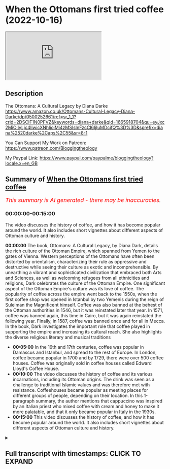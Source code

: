 # When the Ottomans first tried coffee (2022-10-16)

<iframe loading='lazy' allow='autoplay' src='https://www.youtube.com/embed/hIixS9zaUhE'></iframe>

## Description

The Ottomans: A Cultural Legacy by Diana Darke <https://www.amazon.co.uk/Ottomans-Cultural-Legacy-Diana-Darke/dp/0500252661/ref=sr_1_1?crid=2DSCIF1N0PFVZ&keywords=diana+darke&qid=1665918704&qu=eyJxc2MiOiIyLjc4IiwicXNhIjoiMi4zMSIsInFzcCI6IjIuMDcifQ%3D%3D&sprefix=diana%2520darke%2Caps%2C55&sr=8-1>

You Can Support My Work on Patreon:
<https://www.patreon.com/Bloggingtheology>

My Paypal Link:
<https://www.paypal.com/paypalme/bloggingtheology?locale.x=en_GB>

## Summary of [When the Ottomans first tried coffee](https://www.youtube.com/watch?v=hIixS9zaUhE)

*<span style="color:red; font-size:125%">This summary is AI generated - there may be inaccuracies</span>. [](/)*

### <a onclick="modifyYTiframeseektime('0')">00:00:00-00:15:00</a>

The video discusses the history of coffee, and how it has become popular around the world. It also includes short vignettes about different aspects of Ottoman culture and history.

**<a onclick="modifyYTiframeseektime('0')">00:00:00</a>** The book, Ottomans: A Cultural Legacy, by Diana Dark, details the rich culture of the Ottoman Empire, which spanned from Yemen to the gates of Vienna. Western perceptions of the Ottomans have often been distorted by orientalism, characterizing their rule as oppressive and destructive while seeing their culture as exotic and incomprehensible. By unearthing a vibrant and sophisticated civilization that embraced both Arts and Sciences, as well as welcoming refugees from all ethnicities and religions, Dark celebrates the culture of the Ottoman Empire. One significant aspect of the Ottoman Empire's culture was its love of coffee. The popularity of coffee across the empire went back to the 1550s, when the first coffee shop was opened in Istanbul by two Yemenis during the reign of Suleiman the Magnificent himself. Coffee was also banned at the behest of the Ottoman authorities in 1546, but it was reinstated later that year. In 1571, coffee was banned again, this time in Cairo, but it was again reinstated the following year. Finally, in 1587, coffee was banned once and for all in Mecca. In the book, Dark investigates the important role that coffee played in supporting the empire and increasing its cultural reach. She also highlights the diverse religious literary and musical traditions

* **<a onclick="modifyYTiframeseektime('300')">00:05:00</a>** In the 16th and 17th centuries, coffee was popular in Damascus and Istanbul, and spread to the rest of Europe. In London, coffee became popular in 1700 and by 1729, there were over 500 coffee houses. Coffee was originally sold in coffee houses called Edward Lloyd's Coffee House.
* **<a onclick="modifyYTiframeseektime('600')">00:10:00</a>** The video discusses the history of coffee and its various incarnations, including its Ottoman origins. The drink was seen as a challenge to traditional Islamic values and was therefore met with resistance. Coffeehouses became popular as meeting places for different groups of people, depending on their location. In this 1-paragraph summary, the author mentions that cappuccino was inspired by an Italian priest who mixed coffee with cream and honey to make it more palatable, and that it only became popular in Italy in the 1930s.
* **<a onclick="modifyYTiframeseektime('900')">00:15:00</a>** This video discusses the history of coffee, and how it has become popular around the world. It also includes short vignettes about different aspects of Ottoman culture and history.

<details><summary><h2>Full transcript with timestamps: CLICK TO EXPAND</h2></summary>

<a onclick="modifyYTiframeseektime('3')">0:00:03</a> I want to share with you an exciting new  
<a onclick="modifyYTiframeseektime('5')">0:00:05</a> book that's just come out here it is and  
<a onclick="modifyYTiframeseektime('8')">0:00:08</a> it's called the Ottomans a cultural  
<a onclick="modifyYTiframeseektime('10')">0:00:10</a> Legacy by Diana dark who has been an  
<a onclick="modifyYTiframeseektime('13')">0:00:13</a> honor guest on blogging theology before  
<a onclick="modifyYTiframeseektime('15')">0:00:15</a> and this has just been published  
<a onclick="modifyYTiframeseektime('17')">0:00:17</a> actually and it's a fantastic book just  
<a onclick="modifyYTiframeseektime('20')">0:00:20</a> read to you what it says on the inside  
<a onclick="modifyYTiframeseektime('22')">0:00:22</a> cover  
<a onclick="modifyYTiframeseektime('24')">0:00:24</a> at its height the Ottoman empire spread  
<a onclick="modifyYTiframeseektime('27')">0:00:27</a> from Yemen to the gates of Vienna  
<a onclick="modifyYTiframeseektime('30')">0:00:30</a> Western perceptions of the Ottomans have  
<a onclick="modifyYTiframeseektime('34')">0:00:34</a> often been distorted by orientalism  
<a onclick="modifyYTiframeseektime('37')">0:00:37</a> characterizing their rule as oppressive  
<a onclick="modifyYTiframeseektime('40')">0:00:40</a> and destructive while seeing their  
<a onclick="modifyYTiframeseektime('42')">0:00:42</a> culture as exotic and incomprehensible  
<a onclick="modifyYTiframeseektime('47')">0:00:47</a> based on a lifetime's experience of  
<a onclick="modifyYTiframeseektime('50')">0:00:50</a> living and working across its former  
<a onclick="modifyYTiframeseektime('53')">0:00:53</a> provinces Dino dark who by the way is an  
<a onclick="modifyYTiframeseektime('56')">0:00:56</a> English lady living in England offers a  
<a onclick="modifyYTiframeseektime('59')">0:00:59</a> unique overview of the Ottoman Empire's  
<a onclick="modifyYTiframeseektime('62')">0:01:02</a> cultural Legacy one century after its  
<a onclick="modifyYTiframeseektime('66')">0:01:06</a> disillusion  
<a onclick="modifyYTiframeseektime('67')">0:01:07</a> she uncovers a vibrant sophisticated  
<a onclick="modifyYTiframeseektime('70')">0:01:10</a> civilization that embraced both Arts and  
<a onclick="modifyYTiframeseektime('73')">0:01:13</a> Sciences whilst welcoming refugees from  
<a onclick="modifyYTiframeseektime('76')">0:01:16</a> all ethnicities and religions notably  
<a onclick="modifyYTiframeseektime('79')">0:01:19</a> Christians and Jews  
<a onclick="modifyYTiframeseektime('82')">0:01:22</a> Diner dark celebrates the culture of the  
<a onclick="modifyYTiframeseektime('85')">0:01:25</a> Ottoman Empire from its Aesthetics and  
<a onclick="modifyYTiframeseektime('88')">0:01:28</a> architecture to its scientific and  
<a onclick="modifyYTiframeseektime('91')">0:01:31</a> medical Innovations including the first  
<a onclick="modifyYTiframeseektime('94')">0:01:34</a> vaccinations  
<a onclick="modifyYTiframeseektime('96')">0:01:36</a> she investigates The crucial role that  
<a onclick="modifyYTiframeseektime('99')">0:01:39</a> Commerce and trade played in supporting  
<a onclick="modifyYTiframeseektime('101')">0:01:41</a> the Empire and increasing its cultural  
<a onclick="modifyYTiframeseektime('104')">0:01:44</a> reach highlighting this significant role  
<a onclick="modifyYTiframeseektime('107')">0:01:47</a> of women as well as the diverse  
<a onclick="modifyYTiframeseektime('110')">0:01:50</a> religious literary and musical  
<a onclick="modifyYTiframeseektime('112')">0:01:52</a> Traditions that proliferated throughout  
<a onclick="modifyYTiframeseektime('115')">0:01:55</a> the empire  
<a onclick="modifyYTiframeseektime('116')">0:01:56</a> beautifully Illustrated with the  
<a onclick="modifyYTiframeseektime('118')">0:01:58</a> manuscripts Miniatures and paintings and  
<a onclick="modifyYTiframeseektime('121')">0:02:01</a> photographs the Ottomans a cultural  
<a onclick="modifyYTiframeseektime('124')">0:02:04</a> Legacy presents a presents the  
<a onclick="modifyYTiframeseektime('127')">0:02:07</a> Magnificent achievements of an Empire  
<a onclick="modifyYTiframeseektime('129')">0:02:09</a> that lasted over 600 years and income  
<a onclick="modifyYTiframeseektime('133')">0:02:13</a> encompassed Asian European and African  
<a onclick="modifyYTiframeseektime('137')">0:02:17</a> cultures shedding new light on its  
<a onclick="modifyYTiframeseektime('140')">0:02:20</a> complex Legacy  
<a onclick="modifyYTiframeseektime('142')">0:02:22</a> now there are 149 illustrations in this  
<a onclick="modifyYTiframeseektime('145')">0:02:25</a> book and um you're really going to have  
<a onclick="modifyYTiframeseektime('146')">0:02:26</a> to get it to see for yourself  
<a onclick="modifyYTiframeseektime('148')">0:02:28</a> beautifully Illustrated but I wonder if  
<a onclick="modifyYTiframeseektime('150')">0:02:30</a> just focus on one subject like what I  
<a onclick="modifyYTiframeseektime('152')">0:02:32</a> could have focused on literally one of  
<a onclick="modifyYTiframeseektime('154')">0:02:34</a> thousands of possible subjects there's  
<a onclick="modifyYTiframeseektime('156')">0:02:36</a> the subject of coffee which is of  
<a onclick="modifyYTiframeseektime('159')">0:02:39</a> universal interest I think and the uh  
<a onclick="modifyYTiframeseektime('161')">0:02:41</a> this was a favorite ottoman drink and uh  
<a onclick="modifyYTiframeseektime('164')">0:02:44</a> predates the European uh encounter with  
<a onclick="modifyYTiframeseektime('167')">0:02:47</a> coffee and very interesting insights  
<a onclick="modifyYTiframeseektime('169')">0:02:49</a> here about this subject  
<a onclick="modifyYTiframeseektime('171')">0:02:51</a> and she writes on page  
<a onclick="modifyYTiframeseektime('173')">0:02:53</a> 237 about uh coffee she says the  
<a onclick="modifyYTiframeseektime('177')">0:02:57</a> popularity of coffee across the Ottoman  
<a onclick="modifyYTiframeseektime('181')">0:03:01</a> Empire goes back to the 1550s when the  
<a onclick="modifyYTiframeseektime('185')">0:03:05</a> first coffee shop was opened in Istanbul  
<a onclick="modifyYTiframeseektime('188')">0:03:08</a> by two yemenis during the reign of  
<a onclick="modifyYTiframeseektime('191')">0:03:11</a> Suleiman the Magnificent himself a great  
<a onclick="modifyYTiframeseektime('194')">0:03:14</a> lover of the drink  
<a onclick="modifyYTiframeseektime('196')">0:03:16</a> he instituted the position of Chief  
<a onclick="modifyYTiframeseektime('199')">0:03:19</a> coffee maker what a job eh who was  
<a onclick="modifyYTiframeseektime('202')">0:03:22</a> responsible for preparing the Sultan's  
<a onclick="modifyYTiframeseektime('205')">0:03:25</a> coffee and the utensils needed to make  
<a onclick="modifyYTiframeseektime('208')">0:03:28</a> the perfect cup of coffee  
<a onclick="modifyYTiframeseektime('210')">0:03:30</a> the furniture of Ottoman palaces evolved  
<a onclick="modifyYTiframeseektime('214')">0:03:34</a> to enable guests to enjoy the coffee  
<a onclick="modifyYTiframeseektime('216')">0:03:36</a> ritual  
<a onclick="modifyYTiframeseektime('218')">0:03:38</a> guests sat on a low bench or Divan built  
<a onclick="modifyYTiframeseektime('222')">0:03:42</a> against the wall while trays of food and  
<a onclick="modifyYTiframeseektime('224')">0:03:44</a> drink were set before them on  
<a onclick="modifyYTiframeseektime('227')">0:03:47</a> beautifully decorated tables  
<a onclick="modifyYTiframeseektime('229')">0:03:49</a> one such table dating from 1560 is on  
<a onclick="modifyYTiframeseektime('233')">0:03:53</a> display in London's Victoria and Albert  
<a onclick="modifyYTiframeseektime('236')">0:03:56</a> Museum  
<a onclick="modifyYTiframeseektime('238')">0:03:58</a> made of Ebony and faced with mother of  
<a onclick="modifyYTiframeseektime('241')">0:04:01</a> pearl an ivory inlay it is topped with  
<a onclick="modifyYTiframeseektime('245')">0:04:05</a> exquisite is neck tiles  
<a onclick="modifyYTiframeseektime('247')">0:04:07</a> the Kilns of cotea south of isnic were  
<a onclick="modifyYTiframeseektime('252')">0:04:12</a> also kept busy producing beautifully  
<a onclick="modifyYTiframeseektime('254')">0:04:14</a> decorated coffee cups some of which can  
<a onclick="modifyYTiframeseektime('257')">0:04:17</a> also be seen in the same collection  
<a onclick="modifyYTiframeseektime('260')">0:04:20</a> before reaching the ottoman Capital  
<a onclick="modifyYTiframeseektime('263')">0:04:23</a> coffee had arrived in Syria in 1534 from  
<a onclick="modifyYTiframeseektime('269')">0:04:29</a> Moka in Yemen but in 1546 it was banned  
<a onclick="modifyYTiframeseektime('274')">0:04:34</a> at the behest of the Ottoman authorities  
<a onclick="modifyYTiframeseektime('277')">0:04:37</a> and certain Pious muftes who considered  
<a onclick="modifyYTiframeseektime('281')">0:04:41</a> its influence to be suspect  
<a onclick="modifyYTiframeseektime('284')">0:04:44</a> fearing that coffee houses would become  
<a onclick="modifyYTiframeseektime('287')">0:04:47</a> places for disreputable practices no  
<a onclick="modifyYTiframeseektime('290')">0:04:50</a> idea what they had in mind what happened  
<a onclick="modifyYTiframeseektime('291')">0:04:51</a> in these coffee houses  
<a onclick="modifyYTiframeseektime('293')">0:04:53</a> previous attempts have been made to ban  
<a onclick="modifyYTiframeseektime('295')">0:04:55</a> it in Mecca and Cairo  
<a onclick="modifyYTiframeseektime('298')">0:04:58</a> the first recorded coffee houses in  
<a onclick="modifyYTiframeseektime('301')">0:05:01</a> Damascus were located in the banks of  
<a onclick="modifyYTiframeseektime('303')">0:05:03</a> the banada near the suleiman's dervish  
<a onclick="modifyYTiframeseektime('306')">0:05:06</a> Lodge and could house hundreds of  
<a onclick="modifyYTiframeseektime('309')">0:05:09</a> customers at a time often pilgrimage  
<a onclick="modifyYTiframeseektime('312')">0:05:12</a> pilgrims gathering for the Hajj  
<a onclick="modifyYTiframeseektime('315')">0:05:15</a> only one survives from that early phase  
<a onclick="modifyYTiframeseektime('319')">0:05:19</a> the cafe now pharah in the Eastern  
<a onclick="modifyYTiframeseektime('322')">0:05:22</a> Gateway to the Temple of Jupiter today  
<a onclick="modifyYTiframeseektime('325')">0:05:25</a> the great umiyad mosque  
<a onclick="modifyYTiframeseektime('328')">0:05:28</a> by the end of the 16th century there  
<a onclick="modifyYTiframeseektime('331')">0:05:31</a> were over 600 coffee houses in Istanbul  
<a onclick="modifyYTiframeseektime('334')">0:05:34</a> a number that Rose to 2 500 by the end  
<a onclick="modifyYTiframeseektime('339')">0:05:39</a> of the 19th century when the  
<a onclick="modifyYTiframeseektime('342')">0:05:42</a> introduction of tea demoted it to Second  
<a onclick="modifyYTiframeseektime('345')">0:05:45</a> Place as the favorite drink across the  
<a onclick="modifyYTiframeseektime('348')">0:05:48</a> empire  
<a onclick="modifyYTiframeseektime('350')">0:05:50</a> coffee was introduced to France with the  
<a onclick="modifyYTiframeseektime('353')">0:05:53</a> 1669 visit of the Turkish Ambassador  
<a onclick="modifyYTiframeseektime('356')">0:05:56</a> suleima agar to the court of Louis XIV  
<a onclick="modifyYTiframeseektime('361')">0:06:01</a> consumed in Europe in the traditional  
<a onclick="modifyYTiframeseektime('363')">0:06:03</a> Muslim way it was made by boiling a  
<a onclick="modifyYTiframeseektime('367')">0:06:07</a> mixture of coffee powder sugar and water  
<a onclick="modifyYTiframeseektime('370')">0:06:10</a> which left a residue in the bottom of  
<a onclick="modifyYTiframeseektime('373')">0:06:13</a> the cup because it was not filtered what  
<a onclick="modifyYTiframeseektime('376')">0:06:16</a> we still call today Turkish coffee  
<a onclick="modifyYTiframeseektime('380')">0:06:20</a> coffee reached the austro-hungarian  
<a onclick="modifyYTiframeseektime('382')">0:06:22</a> empire in 1683 following the siege of  
<a onclick="modifyYTiframeseektime('386')">0:06:26</a> Vienna by a huge and well-equipped  
<a onclick="modifyYTiframeseektime('390')">0:06:30</a> Ottoman empire under the command of the  
<a onclick="modifyYTiframeseektime('393')">0:06:33</a> grand vizier Kara Mustafa  
<a onclick="modifyYTiframeseektime('396')">0:06:36</a> after months of bombardment and just as  
<a onclick="modifyYTiframeseektime('401')">0:06:41</a> the fortifications of the city seem to  
<a onclick="modifyYTiframeseektime('403')">0:06:43</a> be giving way The Siege was lifted owing  
<a onclick="modifyYTiframeseektime('407')">0:06:47</a> to the arrival of forces under Prince  
<a onclick="modifyYTiframeseektime('410')">0:06:50</a> Sobieski of Poland and Charles Duke of  
<a onclick="modifyYTiframeseektime('414')">0:06:54</a> Lorraine  
<a onclick="modifyYTiframeseektime('415')">0:06:55</a> in a remarkable reverse reversal the  
<a onclick="modifyYTiframeseektime('419')">0:06:59</a> besieging ottoman Army was routed and  
<a onclick="modifyYTiframeseektime('422')">0:07:02</a> its entire Camp captured including  
<a onclick="modifyYTiframeseektime('426')">0:07:06</a> almost all its armaments and Provisions  
<a onclick="modifyYTiframeseektime('430')">0:07:10</a> Viennese officials were amazed at the  
<a onclick="modifyYTiframeseektime('433')">0:07:13</a> copious amounts of material and  
<a onclick="modifyYTiframeseektime('435')">0:07:15</a> foodstuffs the camp contained especially  
<a onclick="modifyYTiframeseektime('439')">0:07:19</a> the quote prodigious stores of victuals  
<a onclick="modifyYTiframeseektime('443')">0:07:23</a> in their inventory of the spoils the  
<a onclick="modifyYTiframeseektime('446')">0:07:26</a> Viennese Chronicles listed coffee beans  
<a onclick="modifyYTiframeseektime('449')">0:07:29</a> among the grain flour butter bread lard  
<a onclick="modifyYTiframeseektime('452')">0:07:32</a> rice sugar honey cooking oil and  
<a onclick="modifyYTiframeseektime('456')">0:07:36</a> kitchenware as well as live camels  
<a onclick="modifyYTiframeseektime('459')">0:07:39</a> buffaloes mules oxen and sheep  
<a onclick="modifyYTiframeseektime('463')">0:07:43</a> the starving Viennese must have feasted  
<a onclick="modifyYTiframeseektime('466')">0:07:46</a> for days  
<a onclick="modifyYTiframeseektime('468')">0:07:48</a> one polish officer was rewarded for his  
<a onclick="modifyYTiframeseektime('472')">0:07:52</a> bravery in undertaking dangerous  
<a onclick="modifyYTiframeseektime('474')">0:07:54</a> Espionage during the battle with bags of  
<a onclick="modifyYTiframeseektime('477')">0:07:57</a> coffee beans which no one had any idea  
<a onclick="modifyYTiframeseektime('480')">0:08:00</a> how to use  
<a onclick="modifyYTiframeseektime('482')">0:08:02</a> the officer was said to have been an  
<a onclick="modifyYTiframeseektime('485')">0:08:05</a> ottoman prisoner for two years and  
<a onclick="modifyYTiframeseektime('487')">0:08:07</a> therefore knew what to do with them  
<a onclick="modifyYTiframeseektime('490')">0:08:10</a> he was able to sell coffee to the  
<a onclick="modifyYTiframeseektime('493')">0:08:13</a> Viennese citizensary giving them a taste  
<a onclick="modifyYTiframeseektime('496')">0:08:16</a> for the distinctive drink  
<a onclick="modifyYTiframeseektime('498')">0:08:18</a> the first actual Viennese coffee house  
<a onclick="modifyYTiframeseektime('501')">0:08:21</a> was not opened until 1685 by a Cali  
<a onclick="modifyYTiframeseektime('506')">0:08:26</a> Armenian Merchant who had applied for  
<a onclick="modifyYTiframeseektime('508')">0:08:28</a> and been granted the sole privilege of  
<a onclick="modifyYTiframeseektime('512')">0:08:32</a> preparing an offering for sale the  
<a onclick="modifyYTiframeseektime('514')">0:08:34</a> Oriental drink for a period of 20 years  
<a onclick="modifyYTiframeseektime('519')">0:08:39</a> thereafter the sale of coffee remained  
<a onclick="modifyYTiframeseektime('522')">0:08:42</a> carefully controlled in that City so by  
<a onclick="modifyYTiframeseektime('525')">0:08:45</a> 1729 there were still only 11 licensed  
<a onclick="modifyYTiframeseektime('530')">0:08:50</a> concessionary concessionaires  
<a onclick="modifyYTiframeseektime('533')">0:08:53</a> a Turkish Merchant in 1650 was the first  
<a onclick="modifyYTiframeseektime('537')">0:08:57</a> to bring coffee commercially into the  
<a onclick="modifyYTiframeseektime('540')">0:09:00</a> United Kingdom  
<a onclick="modifyYTiframeseektime('541')">0:09:01</a> selling it in a coffee house in George  
<a onclick="modifyYTiframeseektime('544')">0:09:04</a> yard Lombard Street here in London  
<a onclick="modifyYTiframeseektime('548')">0:09:08</a> another coffee called sultanas Head  
<a onclick="modifyYTiframeseektime('551')">0:09:11</a> opened another Cafe called sultana's  
<a onclick="modifyYTiframeseektime('555')">0:09:15</a> Head opened eight years later in  
<a onclick="modifyYTiframeseektime('557')">0:09:17</a> cornhill  
<a onclick="modifyYTiframeseektime('559')">0:09:19</a> the insurance company Lloyds of London  
<a onclick="modifyYTiframeseektime('562')">0:09:22</a> was originally a coffee shop I didn't  
<a onclick="modifyYTiframeseektime('565')">0:09:25</a> know this called Edward Lloyd's coffee  
<a onclick="modifyYTiframeseektime('568')">0:09:28</a> house so this vast huge Global Insurance  
<a onclick="modifyYTiframeseektime('572')">0:09:32</a> Company lawyers of London was originally  
<a onclick="modifyYTiframeseektime('574')">0:09:34</a> a coffee house called Edward Lloyd's  
<a onclick="modifyYTiframeseektime('577')">0:09:37</a> Coffee House  
<a onclick="modifyYTiframeseektime('578')">0:09:38</a> by 1700 there were around 500 coffee  
<a onclick="modifyYTiframeseektime('582')">0:09:42</a> houses in London and nearly 3 000 in the  
<a onclick="modifyYTiframeseektime('585')">0:09:45</a> whole of England you see how quickly it  
<a onclick="modifyYTiframeseektime('588')">0:09:48</a> spread how popular it was all over the  
<a onclick="modifyYTiframeseektime('590')">0:09:50</a> country  
<a onclick="modifyYTiframeseektime('591')">0:09:51</a> and interestingly they were known as  
<a onclick="modifyYTiframeseektime('593')">0:09:53</a> Penny universities because you could  
<a onclick="modifyYTiframeseektime('595')">0:09:55</a> listen and talk to the great minds of  
<a onclick="modifyYTiframeseektime('598')">0:09:58</a> the day for the price of a coffee which  
<a onclick="modifyYTiframeseektime('600')">0:10:00</a> cost one penny what a beautiful idea  
<a onclick="modifyYTiframeseektime('604')">0:10:04</a> in the Ottoman Empire the drinking of  
<a onclick="modifyYTiframeseektime('606')">0:10:06</a> coffee was a controversial issue  
<a onclick="modifyYTiframeseektime('609')">0:10:09</a> aside from the stimulating properties of  
<a onclick="modifyYTiframeseektime('613')">0:10:13</a> the drink itself  
<a onclick="modifyYTiframeseektime('614')">0:10:14</a> coffee at coffee houses were seen as  
<a onclick="modifyYTiframeseektime('617')">0:10:17</a> meeting places that challenge the  
<a onclick="modifyYTiframeseektime('620')">0:10:20</a> traditional role of mosques  
<a onclick="modifyYTiframeseektime('623')">0:10:23</a> in the mid 1500s many ships cargos of  
<a onclick="modifyYTiframeseektime('627')">0:10:27</a> coffee beans were tipped into the sea  
<a onclick="modifyYTiframeseektime('631')">0:10:31</a> the drink was the subject of an ottoman  
<a onclick="modifyYTiframeseektime('634')">0:10:34</a> treaties by sarri mehmed Pasha Treasurer  
<a onclick="modifyYTiframeseektime('638')">0:10:38</a> to Ahmed III who reigned from 1703 to  
<a onclick="modifyYTiframeseektime('642')">0:10:42</a> 30. in which he explained how coffee  
<a onclick="modifyYTiframeseektime('645')">0:10:45</a> first came to Anatolia by sea and met  
<a onclick="modifyYTiframeseektime('649')">0:10:49</a> with a hostile reception and he wrote  
<a onclick="modifyYTiframeseektime('653')">0:10:53</a> and I quote  
<a onclick="modifyYTiframeseektime('655')">0:10:55</a> but these strictures and prohibitions  
<a onclick="modifyYTiframeseektime('658')">0:10:58</a> Avail nothing the fatwas the talk made  
<a onclick="modifyYTiframeseektime('662')">0:11:02</a> no impression on the people  
<a onclick="modifyYTiframeseektime('664')">0:11:04</a> one coffee house was opened after  
<a onclick="modifyYTiframeseektime('667')">0:11:07</a> another and men would gather together  
<a onclick="modifyYTiframeseektime('670')">0:11:10</a> with great eagerness and enthusiasm to  
<a onclick="modifyYTiframeseektime('673')">0:11:13</a> drink  
<a onclick="modifyYTiframeseektime('675')">0:11:15</a> to those of dry temperament he writes  
<a onclick="modifyYTiframeseektime('678')">0:11:18</a> especially to the man of melancholic  
<a onclick="modifyYTiframeseektime('681')">0:11:21</a> temperament another person given to  
<a onclick="modifyYTiframeseektime('683')">0:11:23</a> sadness  
<a onclick="modifyYTiframeseektime('684')">0:11:24</a> large quantities are unsuitable and  
<a onclick="modifyYTiframeseektime('688')">0:11:28</a> maybe repugnant  
<a onclick="modifyYTiframeseektime('690')">0:11:30</a> taken in excess it causes insomnia and  
<a onclick="modifyYTiframeseektime('695')">0:11:35</a> melancholic anxiety  
<a onclick="modifyYTiframeseektime('698')">0:11:38</a> if drunk at all it should be drunk with  
<a onclick="modifyYTiframeseektime('700')">0:11:40</a> sugar  
<a onclick="modifyYTiframeseektime('702')">0:11:42</a> to those of moist temperament no idea  
<a onclick="modifyYTiframeseektime('705')">0:11:45</a> what he means by that to those of moist  
<a onclick="modifyYTiframeseektime('707')">0:11:47</a> temperament and especially of women it  
<a onclick="modifyYTiframeseektime('710')">0:11:50</a> is highly suited they should drink a  
<a onclick="modifyYTiframeseektime('713')">0:11:53</a> great deal of strong coffee he writes  
<a onclick="modifyYTiframeseektime('716')">0:11:56</a> access of it will do them no harm so  
<a onclick="modifyYTiframeseektime('719')">0:11:59</a> long as they are not melancholic  
<a onclick="modifyYTiframeseektime('722')">0:12:02</a> so presumably insomnia doesn't affect  
<a onclick="modifyYTiframeseektime('724')">0:12:04</a> women at all according to him end of  
<a onclick="modifyYTiframeseektime('727')">0:12:07</a> quote  
<a onclick="modifyYTiframeseektime('729')">0:12:09</a> public coffee houses did indeed play a  
<a onclick="modifyYTiframeseektime('732')">0:12:12</a> role as meeting places for different  
<a onclick="modifyYTiframeseektime('734')">0:12:14</a> groups of people depending on their  
<a onclick="modifyYTiframeseektime('736')">0:12:16</a> locations  
<a onclick="modifyYTiframeseektime('738')">0:12:18</a> those frequented by a Craftsmen tend to  
<a onclick="modifyYTiframeseektime('741')">0:12:21</a> be tended to be located in fattier  
<a onclick="modifyYTiframeseektime('744')">0:12:24</a> bazizit and socheki for instance while  
<a onclick="modifyYTiframeseektime('748')">0:12:28</a> many janissaries opened their own  
<a onclick="modifyYTiframeseektime('751')">0:12:31</a> establishments to supplement their  
<a onclick="modifyYTiframeseektime('753')">0:12:33</a> salaries  
<a onclick="modifyYTiframeseektime('755')">0:12:35</a> some had live singers some had  
<a onclick="modifyYTiframeseektime('757')">0:12:37</a> storytellers and others became known as  
<a onclick="modifyYTiframeseektime('760')">0:12:40</a> venues where intellectuals discuss  
<a onclick="modifyYTiframeseektime('763')">0:12:43</a> politics  
<a onclick="modifyYTiframeseektime('765')">0:12:45</a> at times of unrest  
<a onclick="modifyYTiframeseektime('768')">0:12:48</a> ottoman rulers would close such places  
<a onclick="modifyYTiframeseektime('770')">0:12:50</a> down to stop plotting people plotting  
<a onclick="modifyYTiframeseektime('773')">0:12:53</a> subterfuge  
<a onclick="modifyYTiframeseektime('775')">0:12:55</a> one 17th century ottoman chronicler  
<a onclick="modifyYTiframeseektime('778')">0:12:58</a> wrote and I quote  
<a onclick="modifyYTiframeseektime('781')">0:13:01</a> these shops became meeting places of a  
<a onclick="modifyYTiframeseektime('784')">0:13:04</a> circle of Pleasure Seekers and idlers  
<a onclick="modifyYTiframeseektime('787')">0:13:07</a> and also of some wits from among the men  
<a onclick="modifyYTiframeseektime('790')">0:13:10</a> of letters and Literati and they're used  
<a onclick="modifyYTiframeseektime('793')">0:13:13</a> to meeting groups of about 20 or 30.  
<a onclick="modifyYTiframeseektime('797')">0:13:17</a> some read books and fine writings some  
<a onclick="modifyYTiframeseektime('801')">0:13:21</a> were busy with backgammon and chess some  
<a onclick="modifyYTiframeseektime('805')">0:13:25</a> brought new poems and talked of  
<a onclick="modifyYTiframeseektime('807')">0:13:27</a> literature end quote  
<a onclick="modifyYTiframeseektime('811')">0:13:31</a> attempts to shut the coffee houses  
<a onclick="modifyYTiframeseektime('813')">0:13:33</a> simply meant that they moved to back  
<a onclick="modifyYTiframeseektime('816')">0:13:36</a> streets and alleys but the authorities  
<a onclick="modifyYTiframeseektime('819')">0:13:39</a> finally accepted them not least since  
<a onclick="modifyYTiframeseektime('822')">0:13:42</a> they were important sources of revenue  
<a onclick="modifyYTiframeseektime('824')">0:13:44</a> through taxes and license fees  
<a onclick="modifyYTiframeseektime('828')">0:13:48</a> and in this last paragraph Diana dark  
<a onclick="modifyYTiframeseektime('831')">0:13:51</a> talks about the origins of cappuccino  
<a onclick="modifyYTiframeseektime('834')">0:13:54</a> coffee  
<a onclick="modifyYTiframeseektime('835')">0:13:55</a> which I just had no idea of this until I  
<a onclick="modifyYTiframeseektime('837')">0:13:57</a> read it just now here  
<a onclick="modifyYTiframeseektime('838')">0:13:58</a> in a further evolution of coffee  
<a onclick="modifyYTiframeseektime('841')">0:14:01</a> drinking culture cappuccino coffee was  
<a onclick="modifyYTiframeseektime('844')">0:14:04</a> inspired by an Italian priest from the  
<a onclick="modifyYTiframeseektime('848')">0:14:08</a> Capuchin monastic order who had fought  
<a onclick="modifyYTiframeseektime('850')">0:14:10</a> against the Turks besieging Vienna in  
<a onclick="modifyYTiframeseektime('853')">0:14:13</a> 1683.  
<a onclick="modifyYTiframeseektime('855')">0:14:15</a> he acquired some of the coffee beans  
<a onclick="modifyYTiframeseektime('858')">0:14:18</a> captured from the Ottomans spoiled and  
<a onclick="modifyYTiframeseektime('861')">0:14:21</a> began experimenting  
<a onclick="modifyYTiframeseektime('864')">0:14:24</a> finding it too strong for his taste he  
<a onclick="modifyYTiframeseektime('868')">0:14:28</a> mixed it with cream and honey  
<a onclick="modifyYTiframeseektime('871')">0:14:31</a> which gave it the same flavor the same  
<a onclick="modifyYTiframeseektime('874')">0:14:34</a> color brown as the capuchin's robes the  
<a onclick="modifyYTiframeseektime('877')">0:14:37</a> monastic robes and it lented a smoother  
<a onclick="modifyYTiframeseektime('881')">0:14:41</a> taste  
<a onclick="modifyYTiframeseektime('883')">0:14:43</a> the Viennese named it the coup pizzas  
<a onclick="modifyYTiframeseektime('886')">0:14:46</a> though or the cooperzina in German  
<a onclick="modifyYTiframeseektime('889')">0:14:49</a> presumably in honor of the capuchins  
<a onclick="modifyYTiframeseektime('892')">0:14:52</a> hence the Italian cappuccino  
<a onclick="modifyYTiframeseektime('895')">0:14:55</a> though the drink became popular in Italy  
<a onclick="modifyYTiframeseektime('898')">0:14:58</a> only in the 1930s so quite a while to  
<a onclick="modifyYTiframeseektime('901')">0:15:01</a> catch on now it's of course globally  
<a onclick="modifyYTiframeseektime('903')">0:15:03</a> popular and I'll leave it there this  
<a onclick="modifyYTiframeseektime('906')">0:15:06</a> book is just fascinating uh vignette's  
<a onclick="modifyYTiframeseektime('909')">0:15:09</a> stories accounts of of uh cultural facts  
<a onclick="modifyYTiframeseektime('913')">0:15:13</a> and and points of relevance between the  
<a onclick="modifyYTiframeseektime('915')">0:15:15</a> ottoman past and the present days I  
<a onclick="modifyYTiframeseektime('918')">0:15:18</a> highly recommended until next time  

</details>
